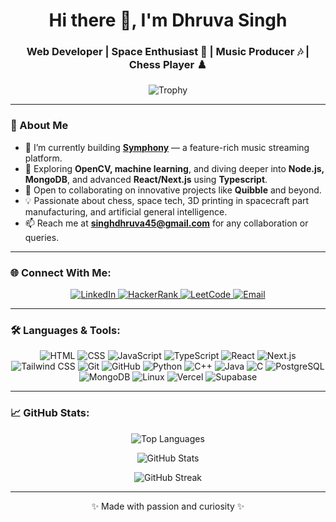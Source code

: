 <h1 align="center">Hi there 👋, I'm Dhruva Singh</h1>
<h3 align="center">Web Developer | Space Enthusiast 🚀 | Music Producer 🎶 | Chess Player ♟️</h3>

<p align="center">
  <img src="https://github-profile-trophy.vercel.app/?username=dhruvasingh12&theme=gruvbox&margin-w=15&margin-h=15" alt="Trophy" />
</p>

---

### 🚀 About Me

- 🌟 I’m currently building **[Symphony](https://github.com/DhruvaSingh12/Symphony)** — a feature-rich music streaming platform.
- 🌱 Exploring **OpenCV, machine learning**, and diving deeper into **Node.js, MongoDB**, and advanced **React/Next.js** using **Typescript**.
- 🤝 Open to collaborating on innovative projects like **Quibble** and beyond.
- 💡 Passionate about chess, space tech, 3D printing in spacecraft part manufacturing, and artificial general intelligence.
- 📫 Reach me at **singhdhruva45@gmail.com** for any collaboration or queries.

---

### 🌐 Connect With Me:

<p align="center">
  <a href="https://linkedin.com/in/dhruva-singh-685001280" target="_blank">
    <img src="https://img.shields.io/badge/LinkedIn-0077B5?logo=linkedin&logoColor=white&style=for-the-badge" alt="LinkedIn" />
  </a>
  <a href="https://www.hackerrank.com/ds1271" target="_blank">
    <img src="https://img.shields.io/badge/HackerRank-00EA64?logo=hackerrank&logoColor=white&style=for-the-badge" alt="HackerRank" />
  </a>
  <a href="https://www.leetcode.com/dhruvasingh" target="_blank">
    <img src="https://img.shields.io/badge/LeetCode-FFA116?logo=leetcode&logoColor=white&style=for-the-badge" alt="LeetCode" />
  </a>
  <a href="mailto:singhdhruva45@gmail.com">
    <img src="https://img.shields.io/badge/Email-D14836?logo=gmail&logoColor=white&style=for-the-badge" alt="Email" />
  </a>
</p>

---

### 🛠️ Languages & Tools:

<p align="center">
  <img src="https://skillicons.dev/icons?i=html" title="HTML" alt="HTML" />
  <img src="https://skillicons.dev/icons?i=css" title="CSS" alt="CSS" />
  <img src="https://skillicons.dev/icons?i=js" title="JavaScript" alt="JavaScript" />
  <img src="https://skillicons.dev/icons?i=ts" title="TypeScript" alt="TypeScript" />
  <img src="https://skillicons.dev/icons?i=react" title="React" alt="React" />
  <img src="https://skillicons.dev/icons?i=nextjs" title="Next.js" alt="Next.js" />
  <img src="https://skillicons.dev/icons?i=tailwind" title="Tailwind CSS" alt="Tailwind CSS" />
  <img src="https://skillicons.dev/icons?i=git" title="Git" alt="Git" />
  <img src="https://skillicons.dev/icons?i=github" title="GitHub" alt="GitHub" />
  <img src="https://skillicons.dev/icons?i=python" title="Python" alt="Python" />
  <img src="https://skillicons.dev/icons?i=cpp" title="C++" alt="C++" />
  <img src="https://skillicons.dev/icons?i=java" title="Java" alt="Java" />
  <img src="https://skillicons.dev/icons?i=c" title="C" alt="C" />
  <img src="https://skillicons.dev/icons?i=postgresql" title="PostgreSQL" alt="PostgreSQL" />
  <img src="https://skillicons.dev/icons?i=mongodb" title="MongoDB" alt="MongoDB" />
  <img src="https://skillicons.dev/icons?i=linux" title="Linux" alt="Linux" />
  <img src="https://skillicons.dev/icons?i=vercel" title="Vercel" alt="Vercel" />
  <img src="https://skillicons.dev/icons?i=supabase" title="Supabase" alt="Supabase" />
</p>


---

### 📈 GitHub Stats:

<p align="center">
  <img src="https://github-readme-stats.vercel.app/api/top-langs?username=dhruvasingh12&show_icons=true&locale=en&layout=compact&theme=radical" alt="Top Languages" />
</p>

<p align="center">
  <img src="https://github-readme-stats.vercel.app/api?username=dhruvasingh12&show_icons=true&locale=en&theme=radical" alt="GitHub Stats" />
</p>

<p align="center">
  <img src="https://github-readme-streak-stats.herokuapp.com/?user=dhruvasingh12&theme=radical" alt="GitHub Streak" />
</p>

---

<p align="center">✨ Made with passion and curiosity ✨</p>
